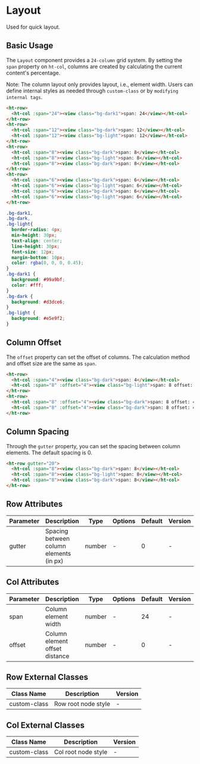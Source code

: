 # Layout

Used for quick layout.

## Basic Usage

The `Layout` component provides a `24-column` grid system. By setting the `span` property on `ht-col`, columns are created by calculating the current content's percentage.

Note: The column layout only provides layout, i.e., element width. Users can define internal styles as needed through `custom-class` or by `modifying internal tags`.

```html
<ht-row>
  <ht-col :span="24"><view class="bg-dark1">span: 24</view></ht-col>
</ht-row>
<ht-row>
  <ht-col :span="12"><view class="bg-dark">span: 12</view></ht-col>
  <ht-col :span="12"><view class="bg-light">span: 12</view></ht-col>
</ht-row>
<ht-row>
  <ht-col :span="8"><view class="bg-dark">span: 8</view></ht-col>
  <ht-col :span="8"><view class="bg-light">span: 8</view></ht-col>
  <ht-col :span="8"><view class="bg-dark">span: 8</view></ht-col>
</ht-row>
<ht-row>
  <ht-col :span="6"><view class="bg-dark">span: 6</view></ht-col>
  <ht-col :span="6"><view class="bg-light">span: 6</view></ht-col>
  <ht-col :span="6"><view class="bg-dark">span: 6</view></ht-col>
  <ht-col :span="6"><view class="bg-light">span: 6</view></ht-col>
</ht-row>
```

```scss
.bg-dark1,
.bg-dark,
.bg-light{
  border-radius: 4px;
  min-height: 30px;
  text-align: center;
  line-height: 30px;
  font-size: 12px;
  margin-bottom: 10px;
  color: rgba(0, 0, 0, 0.45);
}
.bg-dark1 {
  background: #99a9bf;
  color: #fff;
}
.bg-dark {
  background: #d3dce6;
}
.bg-light {
  background: #e5e9f2;
}
```

## Column Offset

The `offset` property can set the offset of columns. The calculation method and offset size are the same as `span`.

```html
<ht-row>
  <ht-col :span="4"><view class="bg-dark">span: 4</view></ht-col>
  <ht-col :span="8" :offset="4"><view class="bg-light">span: 8 offset: 4</view></ht-col>
</ht-row>
<ht-row>
  <ht-col :span="8" :offset="4"><view class="bg-dark">span: 8 offset: 4</view></ht-col>
  <ht-col :span="8" :offset="4"><view class="bg-dark">span: 8 offset: 4</view></ht-col>
</ht-row>
```

## Column Spacing

Through the `gutter` property, you can set the spacing between column elements. The default spacing is 0.

```html
<ht-row gutter="20">
  <ht-col :span="8"><view class="bg-dark">span: 8</view></ht-col>
  <ht-col :span="8"><view class="bg-light">span: 8</view></ht-col>
  <ht-col :span="8"><view class="bg-dark">span: 8</view></ht-col>
</ht-row>
```

## Row Attributes

| Parameter | Description | Type | Options | Default | Version |
|-----------|-------------|------|----------|---------|----------|
| gutter | Spacing between column elements (in px) | number | - | 0 | - |

## Col Attributes

| Parameter | Description | Type | Options | Default | Version |
|-----------|-------------|------|----------|---------|----------|
| span | Column element width | number | - | 24 | - |
| offset | Column element offset distance | number | - | 0 | - |

## Row External Classes

| Class Name | Description | Version |
|------------|-------------|----------|
| custom-class | Row root node style | - |

## Col External Classes

| Class Name | Description | Version |
|------------|-------------|----------|
| custom-class | Col root node style | - |
